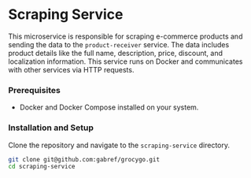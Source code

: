 # Scraping Service

This microservice is responsible for scraping e-commerce products and sending the data to the `product-receiver` service. The data includes product details like the full name, description, price, discount, and localization information. This service runs on Docker and communicates with other services via HTTP requests.

### Prerequisites

- Docker and Docker Compose installed on your system.

### Installation and Setup

Clone the repository and navigate to the `scraping-service` directory.

```bash
git clone git@github.com:gabref/grocygo.git
cd scraping-service
```


